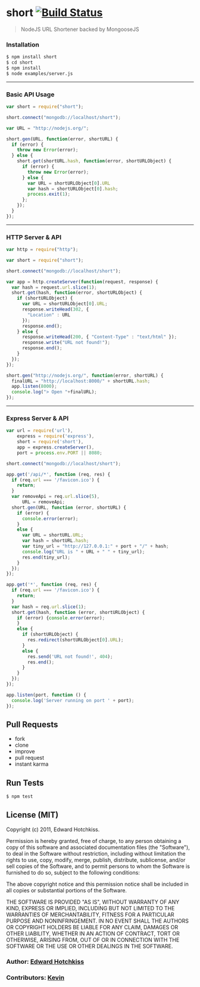
# short [![Build Status](https://secure.travis-ci.org/edwardhotchkiss/short.png)](http://travis-ci.org/edwardhotchkiss/short)

> NodeJS URL Shortener backed by MongooseJS

### Installation

```bash
$ npm install short
$ cd short
$ npm install
$ node examples/server.js
```
***

### Basic API Usage

```javascript
var short = require("short");

short.connect("mongodb://localhost/short");

var URL = "http://nodejs.org/";

short.gen(URL, function(error, shortURL) {
  if (error) {
    throw new Error(error);
  } else {
    short.get(shortURL.hash, function(error, shortURLObject) {
      if (error) {
        throw new Error(error);
      } else {
        var URL = shortURLObject[0].URL
        var hash = shortURLObject[0].hash;
        process.exit(1);
      };
    });
  }
});
```
***

### HTTP Server & API

```javascript
var http = require("http");

var short = require("short");

short.connect("mongodb://localhost/short");

var app = http.createServer(function(request, response) {
  var hash = request.url.slice(1);
  short.get(hash, function(error, shortURLObject) {
    if (shortURLObject) {
      var URL = shortURLObject[0].URL;
      response.writeHead(302, {
        "Location" : URL
      });
      response.end();
    } else {
      response.writeHead(200, { "Content-Type" : "text/html" });
      response.write("URL not found!");
      response.end();
    }
  });
});

short.gen("http://nodejs.org/", function(error, shortURL) {
  finalURL = "http://localhost:8000/" + shortURL.hash;
  app.listen(8000);
  console.log("> Open "+finalURL);
});
```
***

### Express Server & API
```javascript
var url = require('url'),
    express = require('express'),
    short = require('short'),
    app = express.createServer(),
    port = process.env.PORT || 8080;

short.connect("mongodb://localhost/short");

app.get('/api/*', function (req, res) {
  if (req.url === '/favicon.ico') {
    return;
  }
  var removeApi = req.url.slice(5),
      URL = removeApi;
  short.gen(URL, function (error, shortURL) {
    if (error) {
      console.error(error);
    } 
    else {
      var URL = shortURL.URL;
      var hash = shortURL.hash;
      var tiny_url = "http://127.0.0.1:" + port + "/" + hash;
      console.log("URL is " + URL + " " + tiny_url);
      res.end(tiny_url);
    }
  });
});

app.get('*', function (req, res) {
  if (req.url === '/favicon.ico') {
    return;
  }
  var hash = req.url.slice(1);
  short.get(hash, function (error, shortURLObject) {
    if (error) {console.error(error);
    } 
    else {
      if (shortURLObject) {
        res.redirect(shortURLObject[0].URL);
      } 
      else {
        res.send('URL not found!', 404);
        res.end();
      }
    }
  });
});

app.listen(port, function () {
  console.log('Server running on port ' + port);
});

```

## Pull Requests

  * fork
  * clone
  * improve
  * pull request
  * instant karma

## Run Tests

``` bash
$ npm test
```

## License (MIT)

Copyright (c) 2011, Edward Hotchkiss.

Permission is hereby granted, free of charge, to any person obtaining
a copy of this software and associated documentation files (the
"Software"), to deal in the Software without restriction, including
without limitation the rights to use, copy, modify, merge, publish,
distribute, sublicense, and/or sell copies of the Software, and to
permit persons to whom the Software is furnished to do so, subject to
the following conditions:

The above copyright notice and this permission notice shall be
included in all copies or substantial portions of the Software.

THE SOFTWARE IS PROVIDED "AS IS", WITHOUT WARRANTY OF ANY KIND,
EXPRESS OR IMPLIED, INCLUDING BUT NOT LIMITED TO THE WARRANTIES OF
MERCHANTABILITY, FITNESS FOR A PARTICULAR PURPOSE AND
NONINFRINGEMENT. IN NO EVENT SHALL THE AUTHORS OR COPYRIGHT HOLDERS BE
LIABLE FOR ANY CLAIM, DAMAGES OR OTHER LIABILITY, WHETHER IN AN ACTION
OF CONTRACT, TORT OR OTHERWISE, ARISING FROM, OUT OF OR IN CONNECTION
WITH THE SOFTWARE OR THE USE OR OTHER DEALINGS IN THE SOFTWARE.

### Author: [Edward Hotchkiss][0]
### Contributors: [Kevin][1]

[0]: http://ingklabs.com/
[1]: http://github.com/thinkroth/
